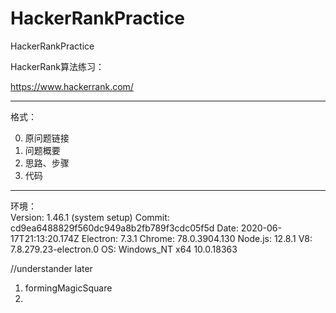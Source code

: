 # HackerRankPractice
HackerRankPractice

HackerRank算法练习：


https://www.hackerrank.com/

---
格式：   

0. 原问题链接
1. 问题概要
2. 思路、步骤
3. 代码


---
环境：  
Version: 1.46.1 (system setup)
Commit: cd9ea6488829f560dc949a8b2fb789f3cdc05f5d
Date: 2020-06-17T21:13:20.174Z
Electron: 7.3.1
Chrome: 78.0.3904.130
Node.js: 12.8.1
V8: 7.8.279.23-electron.0
OS: Windows_NT x64 10.0.18363
 

//understander later
1. formingMagicSquare
2. 